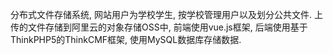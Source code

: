 分布式文件存储系统, 网站用户为学校学生, 按学校管理用户以及划分公共文件. 上传的文件存储到阿里云的对象存储OSS中, 前端使用vue.js框架, 后端使用基于ThinkPHP5的ThinkCMF框架, 使用MySQL数据库存储数据.